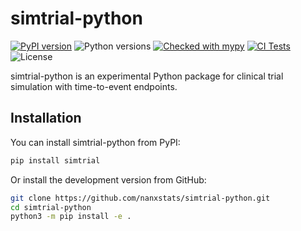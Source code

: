 # simtrial-python

[![PyPI version](https://img.shields.io/pypi/v/simtrial)](https://pypi.org/project/simtrial/)
![Python versions](https://img.shields.io/pypi/pyversions/simtrial)
[![Checked with mypy](https://www.mypy-lang.org/static/mypy_badge.svg)](https://mypy-lang.org/)
[![CI Tests](https://github.com/nanxstats/simtrial-python/actions/workflows/ci-tests.yml/badge.svg)](https://github.com/nanxstats/simtrial-python/actions/workflows/ci-tests.yml)
![License](https://img.shields.io/pypi/l/simtrial)

simtrial-python is an experimental Python package for clinical trial
simulation with time-to-event endpoints.

## Installation

You can install simtrial-python from PyPI:

```bash
pip install simtrial
```

Or install the development version from GitHub:

```bash
git clone https://github.com/nanxstats/simtrial-python.git
cd simtrial-python
python3 -m pip install -e .
```
